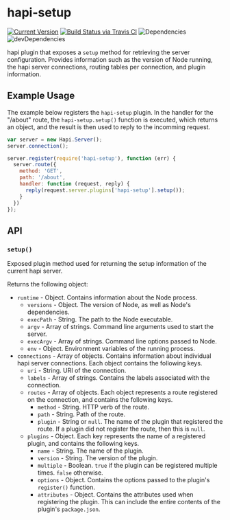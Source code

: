 # hapi-setup

[![Current Version](https://img.shields.io/npm/v/hapi-setup.svg)](https://www.npmjs.org/package/hapi-setup)
[![Build Status via Travis CI](https://travis-ci.org/continuationlabs/hapi-setup.svg?branch=master)](https://travis-ci.org/continuationlabs/hapi-setup)
![Dependencies](http://img.shields.io/david/continuationlabs/hapi-setup.svg)
![devDependencies](http://img.shields.io/david/dev/continuationlabs/hapi-setup.svg)

hapi plugin that exposes a `setup` method for retrieving the server configuration. Provides information such as the version of Node running, the hapi server connections, routing tables per connection, and plugin information.

## Example Usage

The example below registers the `hapi-setup` plugin. In the handler for the "/about" route, the `hapi-setup.setup()` function is executed, which returns an object, and the result is then used to reply to the incomming request.
```js
var server = new Hapi.Server();
server.connection();

server.register(require('hapi-setup'), function (err) {
  server.route({
    method: 'GET',
    path: '/about',
    handler: function (request, reply) {
      reply(request.server.plugins['hapi-setup'].setup());
    }
  })
});

```

## API

### `setup()`

Exposed plugin method used for returning the setup information of the current hapi server.

Returns the following object:
- `runtime` - Object. Contains information about the Node process.
  - `versions` - Object. The version of Node, as well as Node's dependencies.
  - `execPath` - String. The path to the Node executable.
  - `argv` - Array of strings. Command line arguments used to start the server.
  - `execArgv` - Array of strings. Command line options passed to Node.
  - `env` - Object. Environment variables of the running process.
- `connections` - Array of objects. Contains information about individual hapi server connections. Each object contains the following keys.
  - `uri` - String. URI of the connection.
  - `labels` - Array of strings. Contains the labels associated with the connection.
  - `routes` - Array of objects. Each object represents a route registered on the connection, and contains the following keys.
    - `method` - String. HTTP verb of the route.
    - `path` - String. Path of the route.
    - `plugin` - String or `null`. The name of the plugin that registered the route. If a plugin did not register the route, then this is `null`.
  - `plugins` - Object. Each key represents the name of a registered plugin, and contains the following keys.
    - `name` - String. The name of the plugin.
    - `version` - String. The version of the plugin.
    - `multiple` - Boolean. `true` if the plugin can be registered multiple times. `false` otherwise.
    - `options` - Object. Contains the options passed to the plugin's `register()` function.
    - `attributes` - Object. Contains the attributes used when registering the plugin. This can include the entire contents of the plugin's `package.json`.
